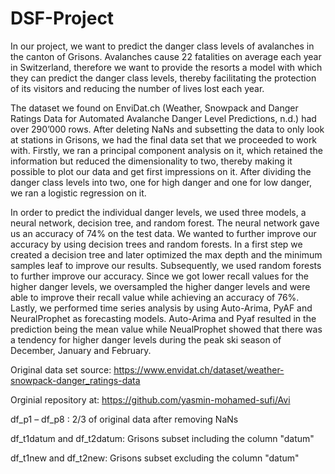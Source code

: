 # DSF-Project

In our project, we want to predict the danger class levels of avalanches in the canton of Grisons. Avalanches cause 22 fatalities on average each year in Switzerland, therefore we want to provide the resorts a model with which they can predict the danger class levels, thereby facilitating the protection of its visitors and reducing the number of lives lost each year.

The dataset we found on EnviDat.ch (Weather, Snowpack and Danger Ratings Data for Automated Avalanche Danger Level Predictions, n.d.) had over 290’000 rows. After deleting NaNs and subsetting the data to only look at stations in Grisons, we had the final data set that we proceeded to work with. Firstly, we ran a principal component analysis on it, which retained the information but reduced the dimensionality to two, thereby making it possible to plot our data and get first impressions on it. After dividing the danger class levels into two, one for high danger and one for low danger, we ran a logistic regression on it.

In order to predict the individual danger levels, we used three models, a neural network, decision tree, and random forest. The neural network gave us an accuracy of 74% on the test data. We wanted to further improve our accuracy by using decision trees and random forests. In a first step we created a decision tree and later optimized the max depth and the minimum samples leaf to improve our results. Subsequently, we used random forests to further improve our accuracy. Since we got lower recall values for the higher danger levels, we oversampled the higher danger levels and were able to improve their recall value while achieving an accuracy of 76%. Lastly, we performed time series analysis by using Auto-Arima, PyAF and NeuralProphet as forecasting models. Auto-Arima and Pyaf resulted in the prediction being the mean value while NeualProphet showed that there was a tendency for higher danger levels during the peak ski season of December, January and February.

Original data set source: https://www.envidat.ch/dataset/weather-snowpack-danger_ratings-data

Orginial repository at: https://github.com/yasmin-mohamed-sufi/Avi

df_p1 – df_p8 : 2/3 of original data after removing NaNs

df_t1datum and df_t2datum: Grisons subset including the column "datum"

df_t1new and df_t2new: Grisons subset excluding the column "datum"
